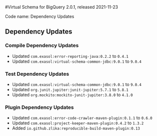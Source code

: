 #Virtual Schema for BigQuery 2.0.1, released 2021-11-23

Code name: Dependency Updates

## Dependency Updates

### Compile Dependency Updates

* Updated `com.exasol:error-reporting-java:0.2.2` to `0.4.1`
* Updated `com.exasol:virtual-schema-common-jdbc:9.0.1` to `9.0.4`

### Test Dependency Updates

* Updated `com.exasol:virtual-schema-common-jdbc:9.0.1` to `9.0.4`
* Updated `org.junit.jupiter:junit-jupiter:5.7.1` to `5.8.1`
* Updated `org.mockito:mockito-junit-jupiter:3.8.0` to `4.1.0`

### Plugin Dependency Updates

* Updated `com.exasol:error-code-crawler-maven-plugin:0.1.1` to `0.6.0`
* Updated `com.exasol:project-keeper-maven-plugin:0.4.2` to `1.3.2`
* Added `io.github.zlika:reproducible-build-maven-plugin:0.13`
